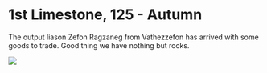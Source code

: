 # 1st Limestone, 125 - Autumn

The output liason Zefon Ragzaneg from Vathezzefon has arrived with some goods to
trade. Good thing we have nothing but rocks.

![](http://cloud.mikeskalnik.com/image/1y0636450l2Z/Screen%20Shot%202014-08-05%20at%208.53.22%20AM.png)
